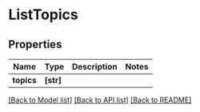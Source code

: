 # ListTopics


## Properties
Name | Type | Description | Notes
------------ | ------------- | ------------- | -------------
**topics** | **[str]** |  | 

[[Back to Model list]](../#documentation-for-models) [[Back to API list]](../#documentation-for-api-endpoints) [[Back to README]](../)


